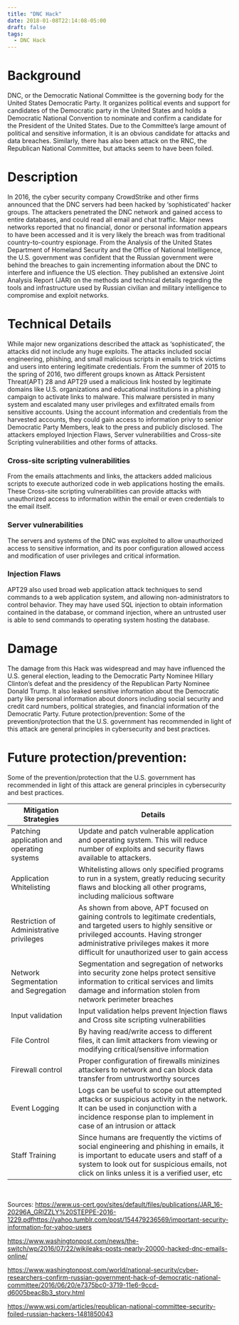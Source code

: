 ```yaml
---
title: "DNC Hack"
date: 2018-01-08T22:14:08-05:00
draft: false
tags:
  - DNC Hack
---
```


# Background
DNC, or the Democratic National Committee is the governing body for the United States Democratic Party. It organizes political events and support for candidates of the Democratic party in the United States and holds a Democratic National Convention to nominate and confirm a candidate for the President of the United States. Due to the Committee’s large amount of political and sensitive information, it is an obvious candidate for attacks and data breaches. Similarly, there has also been attack on the RNC, the Republican National Committee, but attacks seem to have been foiled.

# Description
In 2016, the cyber security company CrowdStrike and other firms announced that the DNC servers had been hacked by ‘sophisticated’ hacker groups. The attackers penetrated the DNC network and gained access to entire databases, and could read all email and chat traffic. Major news networks reported that no financial, donor or personal information appears to have been accessed and it is very likely the breach was from traditional country-to-country espionage.
From the Analysis of the United States Department of Homeland Security and the Office of National Intelligence, the U.S. government was confident that the Russian government were behind the breaches to gain incrementing information about the DNC to interfere and influence the US election. They published an extensive Joint Analysis Report (JAR) on the methods and technical details regarding the tools and infrastructure used by Russian civilian and military intelligence to compromise and exploit networks.

# Technical Details
While major new organizations described the attack as ‘sophisticated’, the attacks did not include any huge exploits. The attacks included social engineering, phishing, and small malicious scripts in emails to trick victims and users into entering legitimate credentials. From the summer of 2015 to the spring of 2016, two different groups known as Attack Persistent Threat(APT) 28 and APT29 used a malicious link hosted by legitimate domains like U.S. organizations and educational institutions in a phishing campaign to activate links to malware. This malware persisted in many system and escalated many user privileges and exfiltrated emails from sensitive accounts. Using the account information and credentials from the harvested accounts, they could gain access to information privy to senior Democratic Party Members, leak to the press and publicly disclosed.
The attackers employed Injection Flaws, Server vulnerabilities and Cross-site Scripting vulnerabilities and other forms of attacks.

### Cross-site scripting vulnerabilities
From the emails attachments and links, the attackers added malicious scripts to execute authorized code in web applications hosting the emails. These Cross-site scripting vulnerabilities can provide attacks with unauthorized access to information within the email or even credentials to the email itself.

### Server vulnerabilities
The servers and systems of the DNC was exploited to allow unauthorized access to sensitive information, and its poor configuration allowed access and modification of user privileges and critical information.

### Injection Flaws
APT29 also used broad web application attack techniques to send commands to a web application system, and allowing non-administrators to control behavior. They may have used SQL injection to obtain information contained in the database, or command injection, where an untrusted user is able to send commands to operating system hosting the database.

# Damage
The damage from this Hack was widespread and may have influenced the U.S. general election, leading to the Democratic Party Nominee Hillary Clinton’s defeat and the presidency of the Republican Party Nominee Donald Trump.  It also leaked sensitive information about the Democratic party like personal information about donors including social security and credit card numbers, political strategies, and financial information of the Democratic Party.
Future protection/prevention:
Some of the prevention/protection that the U.S. government has recommended in light of this attack are general principles in cybersecurity and best practices.


# Future protection/prevention:
Some of the prevention/protection that the U.S. government has recommended in light of this attack are general principles in cybersecurity and best practices.


| Mitigation Strategies                      | Details                                                                                                                                                                                                                                               |
|--------------------------------------------|-------------------------------------------------------------------------------------------------------------------------------------------------------------------------------------------------------------------------------------------------------|
| Patching application and operating systems | Update and patch vulnerable application and operating system. This will reduce number of exploits and security flaws available to attackers.                                                                                                          |
| Application Whitelisting                   | Whitelisting allows only specified programs to run in a system, greatly reducing security flaws and blocking all other programs, including malicious software                                                                                         |
| Restriction of Administrative privileges   | As shown from above, APT focused on gaining controls to legitimate credentials, and targeted users to highly sensitive or privileged accounts. Having stronger administrative privileges makes it more difficult for unauthorized user to gain access |
| Network Segmentation and Segregation       | Segmentation and segregation of networks into security zone helps protect sensitive information to critical services and limits damage and information stolen from network perimeter breaches                                                         |
| Input validation                           | Input validation helps prevent Injection flaws and Cross site scripting vulnerabilities                                                                                                                                                               |
| File Control                               | By having read/write access to different files, it can limit attackers from viewing or modifying critical/sensitive information                                                                                                                       |
| Firewall control                           | Proper configuration of firewalls minizines attackers to network and can block data transfer from untrustworthy sources                                                                                                                               |
| Event Logging                              | Logs can be useful to scope out attempted attacks or suspicious activity in the network. It can be used in conjunction with a incidence response plan to implement in case of an intrusion or attack                                                  |
| Staff Training                             | Since humans are frequently the victims of social engineering and phishing in emails, it is important to educate users and staff of a system to look out for suspicious emails, not click on links unless it is a verified user, etc                  |


&nbsp;
&nbsp;


Sources:
https://www.us-cert.gov/sites/default/files/publications/JAR_16-20296A_GRIZZLY%20STEPPE-2016-1229.pdfhttps://yahoo.tumblr.com/post/154479236569/important-security-information-for-yahoo-users

https://www.washingtonpost.com/news/the-switch/wp/2016/07/22/wikileaks-posts-nearly-20000-hacked-dnc-emails-online/

https://www.washingtonpost.com/world/national-security/cyber-researchers-confirm-russian-government-hack-of-democratic-national-committee/2016/06/20/e7375bc0-3719-11e6-9ccd-d6005beac8b3_story.html

https://www.wsj.com/articles/republican-national-committee-security-foiled-russian-hackers-1481850043

